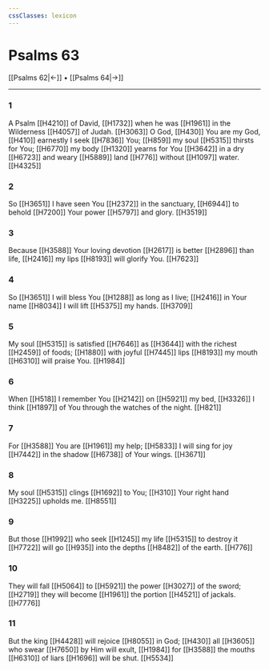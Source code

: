 ```yaml
---
cssClasses: lexicon
---
```


# Psalms 63

[[Psalms 62|←]] • [[Psalms 64|→]]

---

### 1
A Psalm [[H4210]] of David, [[H1732]] when he was [[H1961]] in the Wilderness [[H4057]] of Judah. [[H3063]] O God, [[H430]] You are my God, [[H410]] earnestly I seek [[H7836]] You; [[H859]] my  soul [[H5315]] thirsts for You; [[H6770]] my  body [[H1320]] yearns for You [[H3642]] in a dry [[H6723]] and weary [[H5889]] land [[H776]] without [[H1097]] water. [[H4325]]

### 2
So [[H3651]] I have seen You [[H2372]] in the sanctuary, [[H6944]] to behold [[H7200]] Your power [[H5797]] and glory. [[H3519]]

### 3
Because [[H3588]] Your loving devotion [[H2617]] is better [[H2896]] than life, [[H2416]] my lips [[H8193]] will glorify You. [[H7623]]

### 4
So [[H3651]] I will bless You [[H1288]] as long as I live; [[H2416]] in Your name [[H8034]] I will lift [[H5375]] my hands. [[H3709]]

### 5
My soul [[H5315]] is satisfied [[H7646]] as [[H3644]] with the richest [[H2459]] of foods; [[H1880]] with joyful [[H7445]] lips [[H8193]] my mouth [[H6310]] will praise You. [[H1984]]

### 6
When [[H518]] I remember You [[H2142]] on [[H5921]] my bed, [[H3326]] I think [[H1897]] of You  through the watches of the night. [[H821]]

### 7
For [[H3588]] You are [[H1961]] my help; [[H5833]] I will sing for joy [[H7442]] in the shadow [[H6738]] of Your wings. [[H3671]]

### 8
My soul [[H5315]] clings [[H1692]] to You; [[H310]] Your right hand [[H3225]] upholds me. [[H8551]]

### 9
But those [[H1992]] who seek [[H1245]] my life [[H5315]] to destroy it [[H7722]] will go [[H935]] into the depths [[H8482]] of the earth. [[H776]]

### 10
They will fall [[H5064]] to [[H5921]] the power [[H3027]] of the sword; [[H2719]] they will become [[H1961]] the portion [[H4521]] of jackals. [[H7776]]

### 11
But the king [[H4428]] will rejoice [[H8055]] in God; [[H430]] all [[H3605]] who swear [[H7650]] by Him  will exult, [[H1984]] for [[H3588]] the mouths [[H6310]] of liars [[H1696]] will be shut. [[H5534]]

